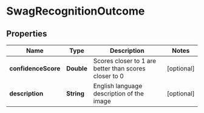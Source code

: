 
# SwagRecognitionOutcome

## Properties
Name | Type | Description | Notes
------------ | ------------- | ------------- | -------------
**confidenceScore** | **Double** | Scores closer to 1 are better than scores closer to 0 |  [optional]
**description** | **String** | English language description of the image |  [optional]




